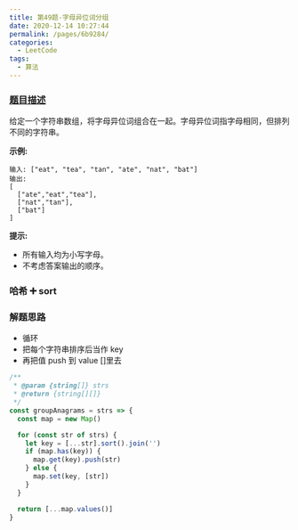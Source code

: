 ```yaml
---
title: 第49题-字母异位词分组
date: 2020-12-14 10:27:44
permalink: /pages/6b9284/
categories:
  - LeetCode
tags:
  - 算法
---
```


### [题目描述](https://leetcode-cn.com/problems/group-anagrams/)

给定一个字符串数组，将字母异位词组合在一起。字母异位词指字母相同，但排列不同的字符串。

**示例:**

```
输入: ["eat", "tea", "tan", "ate", "nat", "bat"]
输出:
[
  ["ate","eat","tea"],
  ["nat","tan"],
  ["bat"]
]
```

<!-- more -->

**提示:**

- 所有输入均为小写字母。
- 不考虑答案输出的顺序。

### 哈希 ➕ sort

### 解题思路

- 循环
- 把每个字符串排序后当作 key
- 再把值 push 到 value []里去

```JavaScript
/**
 * @param {string[]} strs
 * @return {string[][]}
 */
const groupAnagrams = strs => {
  const map = new Map()

  for (const str of strs) {
    let key = [...str].sort().join('')
    if (map.has(key)) {
      map.get(key).push(str)
    } else {
      map.set(key, [str])
    }
  }

  return [...map.values()]
}
```
